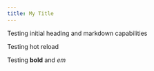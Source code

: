 ```yaml
---
title: My Title
---
```


Testing initial heading and markdown capabilities

Testing hot reload

Testing **bold** and *em*

